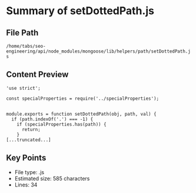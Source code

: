 # Summary of setDottedPath.js
  
## File Path
`/home/tabs/seo-engineering/api/node_modules/mongoose/lib/helpers/path/setDottedPath.js`

## Content Preview
```
'use strict';

const specialProperties = require('../specialProperties');


module.exports = function setDottedPath(obj, path, val) {
  if (path.indexOf('.') === -1) {
    if (specialProperties.has(path)) {
      return;
    }
[...truncated...]
```

## Key Points
- File type: .js
- Estimated size: 585 characters
- Lines: 34
